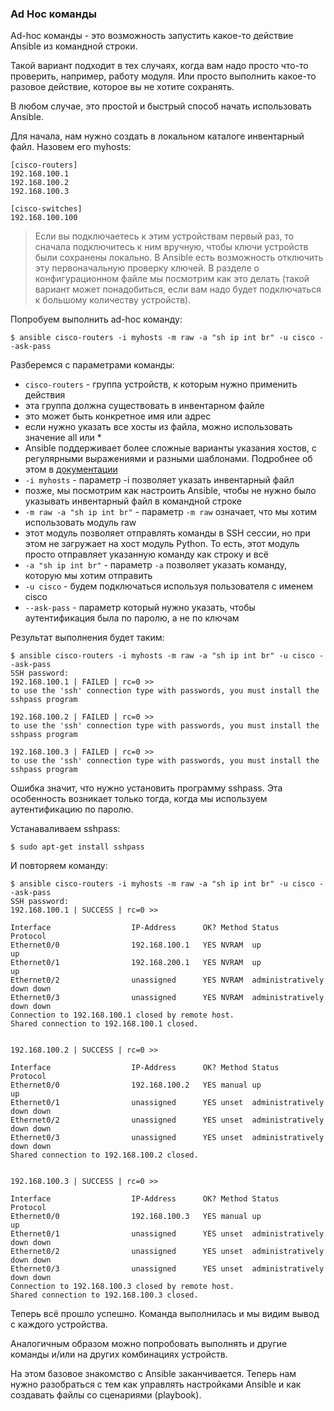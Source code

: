 ### Ad Hoc команды

Ad-hoc команды - это возможность запустить какое-то действие Ansible из командной строки.

Такой вариант подходит в тех случаях, когда вам надо просто что-то проверить, например, работу модуля.
Или просто выполнить какое-то разовое действие, которое вы не хотите сохранять.

В любом случае, это простой и быстрый способ начать использовать Ansible.

Для начала, нам нужно создать в локальном каталоге инвентарный файл. Назовем его myhosts:
```
[cisco-routers]
192.168.100.1
192.168.100.2
192.168.100.3

[cisco-switches]
192.168.100.100
```

> Если вы подключаетесь к этим устройствам первый раз, то сначала подключитесь к ним вручную, чтобы ключи устройств были сохранены локально. В Ansible есть возможность отключить эту первоначальную проверку ключей. В разделе о конфигурационном файле мы посмотрим как это делать (такой вариант может понадобиться, если вам надо будет подключаться к большому количеству устройств).

Попробуем выполнить ad-hoc команду:
```
$ ansible cisco-routers -i myhosts -m raw -a "sh ip int br" -u cisco --ask-pass
```

Разберемся с параметрами команды:
* ```cisco-routers``` - группа устройств, к которым нужно применить действия
 * эта группа должна существовать в инвентарном файле
 * это может быть конкретное имя или адрес
 * если нужно указать все хосты из файла, можно использовать значение all или *
 * Ansible поддерживает более сложные варианты указания хостов, с регулярными выражениями и разными шаблонами. Подробнее об этом в [документации](http://docs.ansible.com/ansible/intro_patterns.html)
* ```-i myhosts``` - параметр -i позволяет указать инвентарный файл
 * позже, мы посмотрим как настроить Ansible, чтобы не нужно было указывать инвентарный файл в командной строке
* ```-m raw -a "sh ip int br"``` - параметр ```-m raw``` означает, что мы хотим использовать модуль raw
 * этот модуль позволяет отправлять команды в SSH сессии, но при этом не загружает на хост модуль Python. То есть, этот модуль просто отправляет указанную команду как строку и всё
 * ```-a "sh ip int br"``` - параметр ```-a``` позволяет указать команду, которую мы хотим отправить
* ```-u cisco``` - будем подключаться используя пользователя с именем cisco
* ```--ask-pass``` - параметр который нужно указать, чтобы аутентификация была по паролю, а не по ключам


Результат выполнения будет таким:
```
$ ansible cisco-routers -i myhosts -m raw -a "sh ip int br" -u cisco --ask-pass
SSH password:
192.168.100.1 | FAILED | rc=0 >>
to use the 'ssh' connection type with passwords, you must install the sshpass program

192.168.100.2 | FAILED | rc=0 >>
to use the 'ssh' connection type with passwords, you must install the sshpass program

192.168.100.3 | FAILED | rc=0 >>
to use the 'ssh' connection type with passwords, you must install the sshpass program
```

Ошибка значит, что нужно установить программу sshpass. Эта особенность возникает только тогда, когда мы используем аутентификацию по паролю.

Устанаваливаем sshpass:
```
$ sudo apt-get install sshpass
```

И повторяем команду:
```
$ ansible cisco-routers -i myhosts -m raw -a "sh ip int br" -u cisco --ask-pass
SSH password:
192.168.100.1 | SUCCESS | rc=0 >>

Interface                  IP-Address      OK? Method Status                Protocol
Ethernet0/0                192.168.100.1   YES NVRAM  up                    up
Ethernet0/1                192.168.200.1   YES NVRAM  up                    up
Ethernet0/2                unassigned      YES NVRAM  administratively down down
Ethernet0/3                unassigned      YES NVRAM  administratively down down
Connection to 192.168.100.1 closed by remote host.
Shared connection to 192.168.100.1 closed.


192.168.100.2 | SUCCESS | rc=0 >>

Interface                  IP-Address      OK? Method Status                Protocol
Ethernet0/0                192.168.100.2   YES manual up                    up
Ethernet0/1                unassigned      YES unset  administratively down down
Ethernet0/2                unassigned      YES unset  administratively down down
Ethernet0/3                unassigned      YES unset  administratively down down
Shared connection to 192.168.100.2 closed.


192.168.100.3 | SUCCESS | rc=0 >>

Interface                  IP-Address      OK? Method Status                Protocol
Ethernet0/0                192.168.100.3   YES manual up                    up
Ethernet0/1                unassigned      YES unset  administratively down down
Ethernet0/2                unassigned      YES unset  administratively down down
Ethernet0/3                unassigned      YES unset  administratively down down
Connection to 192.168.100.3 closed by remote host.
Shared connection to 192.168.100.3 closed.
```

Теперь всё прошло успешно. Команда выполнилась и мы видим вывод с каждого устройства.

Аналогичным образом можно попробовать выполнять и другие команды и/или на других комбинациях устройств.

На этом базовое знакомство с Ansible заканчивается. Теперь нам нужно разобраться с тем как управлять настройками Ansible и как создавать файлы со сценариями (playbook).
